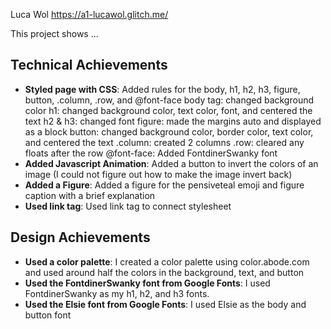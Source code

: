 Luca Wol
https://a1-lucawol.glitch.me/

This project shows ...

## Technical Achievements
- **Styled page with CSS**: Added rules for the body, h1, h2, h3, figure, button, .column, .row, and @font-face
body tag: changed background color
h1: changed background color, text color, font, and centered the text
h2 & h3: changed font
figure: made the margins auto and displayed as a block
button: changed background color, border color, text color, and centered the text
.column: created 2 columns
.row: cleared any floats after the row
@font-face: Added FontdinerSwanky font
- **Added Javascript Animation**: Added a button to invert the colors of an image (I could not figure out how to make the image invert back)
- **Added a Figure**: Added a figure for the pensiveteal emoji and figure caption with a brief explanation
- **Used link tag**: Used link tag to connect stylesheet

## Design Achievements
- **Used a color palette**: I created a color palette using color.abode.com and used around half the colors in the background, text, and button
- **Used the FontdinerSwanky font from Google Fonts**: I used FontdinerSwanky as my h1, h2, and h3 fonts.
- **Used the Elsie font from Google Fonts**: I used Elsie as the body and button font


